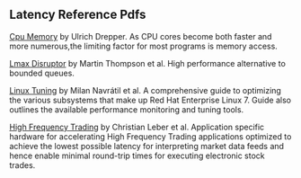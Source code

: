 ## Latency Reference Pdfs

[Cpu Memory](https://github.com/Open-Markets-Initiative/latency-reference/blob/master/pdfs/cpu-memory.pdf) by Ulrich Drepper.  As CPU cores become both faster and more numerous,the limiting factor for most programs is memory access.

[Lmax Disruptor](https://github.com/Open-Markets-Initiative/latency-reference/blob/master/pdfs/lmax-disruptor.pdf) by Martin Thompson et al.  High performance alternative to bounded queues.

[Linux Tuning](https://github.com/Open-Markets-Initiative/latency-reference/blob/master/pdfs/linux-tunning.pdf) by Milan Navrátil et al.  A comprehensive guide to optimizing the various subsystems that make up Red Hat Enterprise Linux 7. Guide also outlines the available performance monitoring and tuning tools.

[High Frequency Trading](https://github.com/Open-Markets-Initiative/latency-reference/blob/master/pdfs/high-frequency-trading.pdf) by Christian Leber et al.  Application specific hardware for accelerating High Frequency Trading applications optimized to achieve the lowest possible latency for interpreting market data feeds and hence enable minimal round-trip times for executing electronic stock trades.

